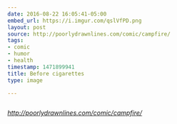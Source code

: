 ```yaml
---
date: 2016-08-22 16:05:41-05:00
embed_url: https://i.imgur.com/qslVfPD.png
layout: post
source: http://poorlydrawnlines.com/comic/campfire/
tags:
- comic
- humor
- health
timestamp: 1471899941
title: Before cigarettes
type: image

---
```

<img src="https://i.imgur.com/qslVfPD.png" alt="" />

<cite>http://poorlydrawnlines.com/comic/campfire/</cite>


